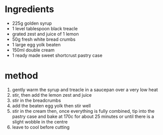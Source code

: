 # Ingredients

-   225g golden syrup
-   1 level tablespoon black treacle
-   grated zest and juice of 1 lemon
-   50g fresh white bread crumbs
-   1 large egg yolk beaten
-   150ml double cream
-   1 ready made sweet shortcrust pastry case

# method

1.  gently warm the syrup and treacle in a saucepan over a very low heat
2.  stir, then add the lemon zest and juice
3.  stir in the breadcrumbs
4.  add the beaten egg yolk then stir well
5.  stir in the cream then, once everything is fully combined, tip into the pastry case and bake at 170c for about 25 minutes or until there is a slight wobble in the centre
6.  leave to cool before cutting

